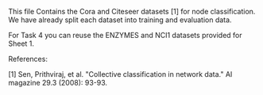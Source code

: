 This file Contains the Cora and Citeseer datasets [1] for node classification.
We have already split each dataset into training and evaluation data.

For Task 4 you can reuse the ENZYMES and NCI1 datasets provided for Sheet 1.

References:

[1] Sen, Prithviraj, et al. "Collective classification in network data." AI magazine 29.3 (2008): 93-93.
